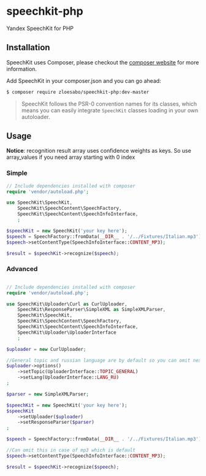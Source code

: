 speechkit-php
=============

Yandex SpeechKit for PHP

## Installation

SpeechKit uses Composer, please checkout the [composer website](http://getcomposer.org) for more information.

Add SpeechKit in your composer.json and you can go ahead:

```bash
$ composer require zloesabo/speechkit-php:dev-master
```

> SpeechKit follows the PSR-0 convention names for its classes, which means you can easily integrate `SpeechKit` classes loading in your own autoloader.

## Usage

**Notice**: recognition result array uses confidence weights as keys. So use array_values if you need array starting with 0 index


### Simple

```php
// Include dependencies installed with composer
require 'vendor/autoload.php';

use SpeechKit\SpeechKit,
    SpeechKit\SpeechContent\SpeechFactory,
    SpeechKit\SpeechContent\SpeechInfoInterface,
    ;

$speechKit = new SpeechKit('your key here');
$speech = SpeechFactory::fromData(__DIR__ . '/../Fixtures/Italian.mp3');
$speech->setContentType(SpeechInfoInterface::CONTENT_MP3);

$result = $speechKit->recognize($speech);
``` 

### Advanced

```php

// Include dependencies installed with composer
require 'vendor/autoload.php';

use SpeechKit\Uploader\Curl as CurlUploader,
    SpeechKit\ResponseParser\SimpleXML as SimpleXMLParser,
    SpeechKit\SpeechKit,
    SpeechKit\SpeechContent\SpeechFactory,
    SpeechKit\SpeechContent\SpeechInfoInterface,
    SpeechKit\Uploader\UploaderInterface
    ;

$uploader = new CurlUploader;

//General topic and russian language are by default so you can omit next 4 lines
$uploader->options()
    ->setTopic(UploaderInterface::TOPIC_GENERAL)
    ->setLang(UploaderInterface::LANG_RU)
;

$parser = new SimpleXMLParser;

$speechKit = new SpeechKit('your key here');
$speechKit
    ->setUploader($uploader)
    ->setResponseParser($parser)
;

$speech = SpeechFactory::fromData(__DIR__ . '/../Fixtures/Italian.mp3');

//Can omit this in case of mp3 which is default
$speech->setContentType(SpeechInfoInterface::CONTENT_MP3);

$result = $speechKit->recognize($speech);
```

